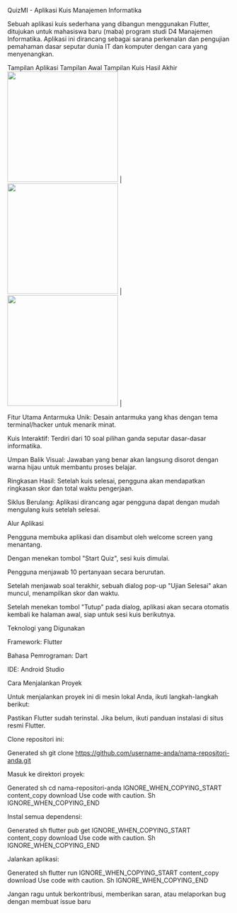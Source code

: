 QuizMI - Aplikasi Kuis Manajemen Informatika

Sebuah aplikasi kuis sederhana yang dibangun menggunakan Flutter, ditujukan untuk mahasiswa baru (maba) program studi D4 Manajemen Informatika. Aplikasi ini dirancang sebagai sarana perkenalan dan pengujian pemahaman dasar seputar dunia IT dan komputer dengan cara yang menyenangkan.

Tampilan Aplikasi
Tampilan Awal	Tampilan Kuis	Hasil Akhir
<img src="https://github.com/user-attachments/assets/a8ed5acf-e8e9-41f1-b79e-fdf9bdaf6fd3" width="250"> | 
<img src="https://github.com/user-attachments/assets/092d6f97-a1bc-4a69-a9e6-5240a53820cf" width="250"> | 
<img src="https://github.com/user-attachments/assets/02d8325b-fec8-470f-8ba8-87eb96605827" width="250"> |


Fitur Utama
Antarmuka Unik: Desain antarmuka yang khas dengan tema terminal/hacker untuk menarik minat.

Kuis Interaktif: Terdiri dari 10 soal pilihan ganda seputar dasar-dasar informatika.

Umpan Balik Visual: Jawaban yang benar akan langsung disorot dengan warna hijau untuk membantu proses belajar.

Ringkasan Hasil: Setelah kuis selesai, pengguna akan mendapatkan ringkasan skor dan total waktu pengerjaan.

Siklus Berulang: Aplikasi dirancang agar pengguna dapat dengan mudah mengulang kuis setelah selesai.

Alur Aplikasi

Pengguna membuka aplikasi dan disambut oleh welcome screen yang menantang.

Dengan menekan tombol "Start Quiz", sesi kuis dimulai.

Pengguna menjawab 10 pertanyaan secara berurutan.

Setelah menjawab soal terakhir, sebuah dialog pop-up "Ujian Selesai" akan muncul, menampilkan skor dan waktu.

Setelah menekan tombol "Tutup" pada dialog, aplikasi akan secara otomatis kembali ke halaman awal, siap untuk sesi kuis berikutnya.

Teknologi yang Digunakan

Framework: Flutter

Bahasa Pemrograman: Dart

IDE: Android Studio

Cara Menjalankan Proyek

Untuk menjalankan proyek ini di mesin lokal Anda, ikuti langkah-langkah berikut:

Pastikan Flutter sudah terinstal. Jika belum, ikuti panduan instalasi di situs resmi Flutter.

Clone repositori ini:

Generated sh
git clone https://github.com/username-anda/nama-repositori-anda.git


Masuk ke direktori proyek:

Generated sh
cd nama-repositori-anda
IGNORE_WHEN_COPYING_START
content_copy
download
Use code with caution.
Sh
IGNORE_WHEN_COPYING_END

Instal semua dependensi:

Generated sh
flutter pub get
IGNORE_WHEN_COPYING_START
content_copy
download
Use code with caution.
Sh
IGNORE_WHEN_COPYING_END

Jalankan aplikasi:

Generated sh
flutter run
IGNORE_WHEN_COPYING_START
content_copy
download
Use code with caution.
Sh
IGNORE_WHEN_COPYING_END

Jangan ragu untuk berkontribusi, memberikan saran, atau melaporkan bug dengan membuat issue baru
